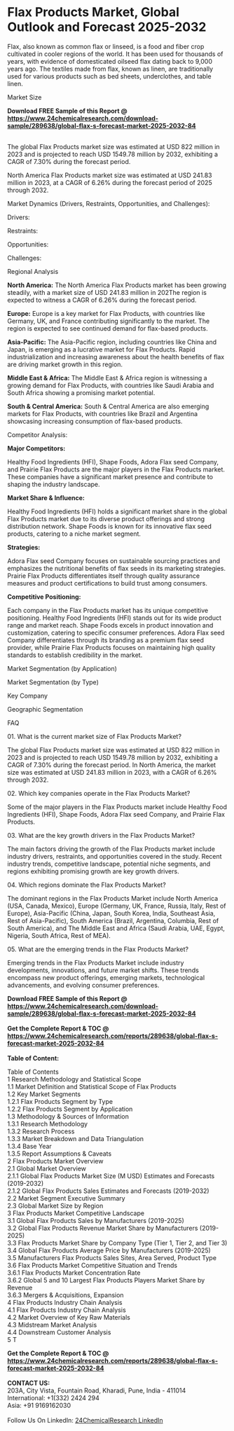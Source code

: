 <h1>Flax Products Market, Global Outlook and Forecast 2025-2032</h1><p>Flax, also known as common flax or linseed, is a food and fiber crop cultivated in cooler regions of the world. It has been used for thousands of years, with evidence of domesticated oilseed flax dating back to 9,000 years ago. The textiles made from flax, known as linen, are traditionally used for various products such as bed sheets, underclothes, and table linen.</p><p>
</p><p>
Market Size</p><div><b>Download FREE Sample of this Report @ 
            <a href="https://www.24chemicalresearch.com/download-sample/289638/global-flax-s-forecast-market-2025-2032-84">
            https://www.24chemicalresearch.com/download-sample/289638/global-flax-s-forecast-market-2025-2032-84</a></b></div><br><p>
</p><p>The global Flax Products market size was estimated at USD 822 million in 2023 and is projected to reach USD 1549.78 million by 2032, exhibiting a CAGR of 7.30% during the forecast period.</p><p>
</p><p>North America Flax Products market size was estimated at USD 241.83 million in 2023, at a CAGR of 6.26% during the forecast period of 2025 through 2032. </p><p>
Market Dynamics (Drivers, Restraints, Opportunities, and Challenges):</p><p>
Drivers:</p><p>
</p><p>
Restraints:</p><p>
</p><p>
Opportunities:</p><p>
</p><p>
Challenges:</p><p>
</p><p>
Regional Analysis</p><p>
</p><p><strong>North America:</strong> The North America Flax Products market has been growing steadily, with a market size of USD 241.83 million in 202The region is expected to witness a CAGR of 6.26% during the forecast period.</p><p>
</p><p><strong>Europe:</strong> Europe is a key market for Flax Products, with countries like Germany, UK, and France contributing significantly to the market. The region is expected to see continued demand for flax-based products.</p><p>
</p><p><strong>Asia-Pacific:</strong> The Asia-Pacific region, including countries like China and Japan, is emerging as a lucrative market for Flax Products. Rapid industrialization and increasing awareness about the health benefits of flax are driving market growth in this region.</p><p>
</p><p><strong>Middle East &amp; Africa:</strong> The Middle East &amp; Africa region is witnessing a growing demand for Flax Products, with countries like Saudi Arabia and South Africa showing a promising market potential.</p><p>
</p><p><strong>South &amp; Central America:</strong> South &amp; Central America are also emerging markets for Flax Products, with countries like Brazil and Argentina showcasing increasing consumption of flax-based products.</p><p>
Competitor Analysis:</p><p>
</p><p><strong>Major Competitors:</strong></p><p>
</p><p>Healthy Food Ingredients (HFI), Shape Foods, Adora Flax seed Company, and Prairie Flax Products are the major players in the Flax Products market. These companies have a significant market presence and contribute to shaping the industry landscape.</p><p>
</p><p><strong>Market Share &amp; Influence:</strong></p><p>
</p><p>Healthy Food Ingredients (HFI) holds a significant market share in the global Flax Products market due to its diverse product offerings and strong distribution network. Shape Foods is known for its innovative flax seed products, catering to a niche market segment.</p><p>
</p><p><strong>Strategies:</strong></p><p>
</p><p>Adora Flax seed Company focuses on sustainable sourcing practices and emphasizes the nutritional benefits of flax seeds in its marketing strategies. Prairie Flax Products differentiates itself through quality assurance measures and product certifications to build trust among consumers.</p><p>
</p><p><strong>Competitive Positioning:</strong></p><p>
</p><p>Each company in the Flax Products market has its unique competitive positioning. Healthy Food Ingredients (HFI) stands out for its wide product range and market reach. Shape Foods excels in product innovation and customization, catering to specific consumer preferences. Adora Flax seed Company differentiates through its branding as a premium flax seed provider, while Prairie Flax Products focuses on maintaining high quality standards to establish credibility in the market.</p><p>
Market Segmentation (by Application)</p><p>
</p><p>
Market Segmentation (by Type)</p><p>
</p><p>
Key Company</p><p>
</p><p>
Geographic Segmentation</p><p>
</p><p>
FAQ</p><p>
01. What is the current market size of Flax Products Market?</p><p>
</p><p>The global Flax Products market size was estimated at USD 822 million in 2023 and is projected to reach USD 1549.78 million by 2032, exhibiting a CAGR of 7.30% during the forecast period. In North America, the market size was estimated at USD 241.83 million in 2023, with a CAGR of 6.26% through 2032.</p><p>
02. Which key companies operate in the Flax Products Market?</p><p>
</p><p>Some of the major players in the Flax Products market include Healthy Food Ingredients (HFI), Shape Foods, Adora Flax seed Company, and Prairie Flax Products.</p><p>
03. What are the key growth drivers in the Flax Products Market?</p><p>
</p><p>The main factors driving the growth of the Flax Products market include industry drivers, restraints, and opportunities covered in the study. Recent industry trends, competitive landscape, potential niche segments, and regions exhibiting promising growth are key growth drivers.</p><p>
04. Which regions dominate the Flax Products Market?</p><p>
</p><p>The dominant regions in the Flax Products Market include North America (USA, Canada, Mexico), Europe (Germany, UK, France, Russia, Italy, Rest of Europe), Asia-Pacific (China, Japan, South Korea, India, Southeast Asia, Rest of Asia-Pacific), South America (Brazil, Argentina, Columbia, Rest of South America), and The Middle East and Africa (Saudi Arabia, UAE, Egypt, Nigeria, South Africa, Rest of MEA).</p><p>
05. What are the emerging trends in the Flax Products Market?</p><p>
</p><p>Emerging trends in the Flax Products Market include industry developments, innovations, and future market shifts. These trends encompass new product offerings, emerging markets, technological advancements, and evolving consumer preferences.</p><div><b>Download FREE Sample of this Report @ 
            <a href="https://www.24chemicalresearch.com/download-sample/289638/global-flax-s-forecast-market-2025-2032-84">
            https://www.24chemicalresearch.com/download-sample/289638/global-flax-s-forecast-market-2025-2032-84</a></b></div><br><div><b>Get the Complete Report & TOC @ 
            <a href="https://www.24chemicalresearch.com/reports/289638/global-flax-s-forecast-market-2025-2032-84">
            https://www.24chemicalresearch.com/reports/289638/global-flax-s-forecast-market-2025-2032-84</a></b></div><br>
            <b>Table of Content:</b><p>Table of Contents<br />
1 Research Methodology and Statistical Scope<br />
1.1 Market Definition and Statistical Scope of Flax Products<br />
1.2 Key Market Segments<br />
1.2.1 Flax Products Segment by Type<br />
1.2.2 Flax Products Segment by Application<br />
1.3 Methodology & Sources of Information<br />
1.3.1 Research Methodology<br />
1.3.2 Research Process<br />
1.3.3 Market Breakdown and Data Triangulation<br />
1.3.4 Base Year<br />
1.3.5 Report Assumptions & Caveats<br />
2 Flax Products Market Overview<br />
2.1 Global Market Overview<br />
2.1.1 Global Flax Products Market Size (M USD) Estimates and Forecasts (2019-2032)<br />
2.1.2 Global Flax Products Sales Estimates and Forecasts (2019-2032)<br />
2.2 Market Segment Executive Summary<br />
2.3 Global Market Size by Region<br />
3 Flax Products Market Competitive Landscape<br />
3.1 Global Flax Products Sales by Manufacturers (2019-2025)<br />
3.2 Global Flax Products Revenue Market Share by Manufacturers (2019-2025)<br />
3.3 Flax Products Market Share by Company Type (Tier 1, Tier 2, and Tier 3)<br />
3.4 Global Flax Products Average Price by Manufacturers (2019-2025)<br />
3.5 Manufacturers Flax Products Sales Sites, Area Served, Product Type<br />
3.6 Flax Products Market Competitive Situation and Trends<br />
3.6.1 Flax Products Market Concentration Rate<br />
3.6.2 Global 5 and 10 Largest Flax Products Players Market Share by Revenue<br />
3.6.3 Mergers & Acquisitions, Expansion<br />
4 Flax Products Industry Chain Analysis<br />
4.1 Flax Products Industry Chain Analysis<br />
4.2 Market Overview of Key Raw Materials<br />
4.3 Midstream Market Analysis<br />
4.4 Downstream Customer Analysis<br />
5 T</p><div><b>Get the Complete Report & TOC @ 
            <a href="https://www.24chemicalresearch.com/reports/289638/global-flax-s-forecast-market-2025-2032-84">
            https://www.24chemicalresearch.com/reports/289638/global-flax-s-forecast-market-2025-2032-84</a></b></div><br><b>CONTACT US:</b><br>
            203A, City Vista, Fountain Road, Kharadi, Pune, India - 411014<br>
            International: +1(332) 2424 294<br>
            Asia: +91 9169162030 <br><br>
            Follow Us On LinkedIn: <a href="https://www.linkedin.com/company/24chemicalresearch/">24ChemicalResearch LinkedIn</a>